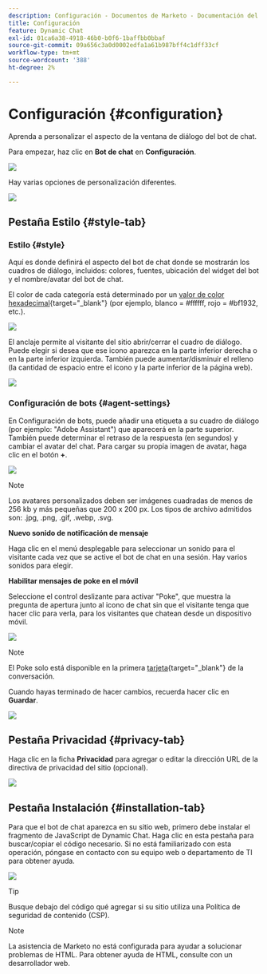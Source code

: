 ```yaml
---
description: Configuración - Documentos de Marketo - Documentación del producto
title: Configuración
feature: Dynamic Chat
exl-id: 01ca6a38-4918-46b0-b0f6-1baffbb0bbaf
source-git-commit: 09a656c3a0d0002edfa1a61b987bff4c1dff33cf
workflow-type: tm+mt
source-wordcount: '388'
ht-degree: 2%

---
```


# Configuración {#configuration}

Aprenda a personalizar el aspecto de la ventana de diálogo del bot de chat.

Para empezar, haz clic en **Bot de chat** en **Configuración**.

![](assets/configuration-1.png)

Hay varias opciones de personalización diferentes.

![](assets/configuration-2.png)

## Pestaña Estilo {#style-tab}

### Estilo {#style}

Aquí es donde definirá el aspecto del bot de chat donde se mostrarán los cuadros de diálogo, incluidos: colores, fuentes, ubicación del widget del bot y el nombre/avatar del bot de chat.

El color de cada categoría está determinado por un [valor de color hexadecimal](https://color.adobe.com/create/color-wheel){target="_blank"} (por ejemplo, blanco = #ffffff, rojo = #bf1932, etc.).

![](assets/configuration-3.png)

El anclaje permite al visitante del sitio abrir/cerrar el cuadro de diálogo. Puede elegir si desea que ese icono aparezca en la parte inferior derecha o en la parte inferior izquierda. También puede aumentar/disminuir el relleno (la cantidad de espacio entre el icono y la parte inferior de la página web).

![](assets/configuration-4.png)

### Configuración de bots {#agent-settings}

En Configuración de bots, puede añadir una etiqueta a su cuadro de diálogo (por ejemplo: &quot;Adobe Assistant&quot;) que aparecerá en la parte superior. También puede determinar el retraso de la respuesta (en segundos) y cambiar el avatar del chat. Para cargar su propia imagen de avatar, haga clic en el botón **+**.

![](assets/configuration-5.png)

>[!NOTE]
>
>Los avatares personalizados deben ser imágenes cuadradas de menos de 256 kb y más pequeñas que 200 x 200 px. Los tipos de archivo admitidos son: .jpg, .png, .gif, .webp, .svg.

**Nuevo sonido de notificación de mensaje**

Haga clic en el menú desplegable para seleccionar un sonido para el visitante cada vez que se active el bot de chat en una sesión. Hay varios sonidos para elegir.

**Habilitar mensajes de poke en el móvil**

Seleccione el control deslizante para activar &quot;Poke&quot;, que muestra la pregunta de apertura junto al icono de chat sin que el visitante tenga que hacer clic para verla, para los visitantes que chatean desde un dispositivo móvil.

![](assets/configuration-6.png)

>[!NOTE]
>
>El Poke solo está disponible en la primera [tarjeta](/help/marketo/product-docs/demand-generation/dynamic-chat/automated-chat/stream-designer.md#stream-designer-cards){target="_blank"} de la conversación.

Cuando hayas terminado de hacer cambios, recuerda hacer clic en **Guardar**.

![](assets/configuration-7.png)

## Pestaña Privacidad {#privacy-tab}

Haga clic en la ficha **Privacidad** para agregar o editar la dirección URL de la directiva de privacidad del sitio (opcional).

![](assets/configuration-8.png)

## Pestaña Instalación {#installation-tab}

Para que el bot de chat aparezca en su sitio web, primero debe instalar el fragmento de JavaScript de Dynamic Chat. Haga clic en esta pestaña para buscar/copiar el código necesario. Si no está familiarizado con esta operación, póngase en contacto con su equipo web o departamento de TI para obtener ayuda.

![](assets/configuration-9.png)

>[!TIP]
>
>Busque debajo del código qué agregar si su sitio utiliza una Política de seguridad de contenido (CSP).

>[!NOTE]
>
>La asistencia de Marketo no está configurada para ayudar a solucionar problemas de HTML. Para obtener ayuda de HTML, consulte con un desarrollador web.
